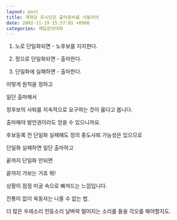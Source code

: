 ```yaml
---
layout: post
title: 개혁당 유시민은 출마준비를 서둘러야
date: 2002-11-19 15:57:01 +0900
categories: 깨달음의대화
---
```

1. 노로 단일화되면 - 노후보를 지지한다.
  
2. 정으로 단일화되면 - 출마한다.
  
3. 단일화에 실패하면 - 출마한다.
  

  
이렇게 원칙을 정하고
  
일단 출마해서
  
정후보의 사퇴를 지속적으로 요구하는 것이 옳다고 봅니다.
  
출마해야 발언권이라도 얻을 수 있으니까요.
  

  

  
후보등록 전 단일화 실패해도 정의 중도사퇴 가능성은 있으므로
  
단일화 실패하면 일단 출마하고
  
끝까지 단일화 안되면
  
끝까지 가보는 거죠 뭐!
  

  

  
상황이 점점 미궁 속으로 빠져드는 느낌입니다.
  
진통이 없이 옥동자는 나올 수 없는 법.
  
더 많은 우레소리 천둥소리 날벼락 떨어지는 소리를 들을 각오를 해야할지도.